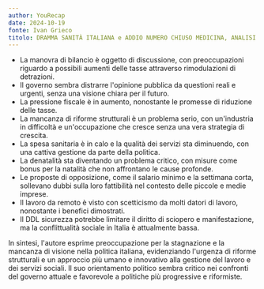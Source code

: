 ```yaml
---
author: YouRecap
date: 2024-10-19
fonte: Ivan Grieco
titolo: DRAMMA SANITÀ ITALIANA e ADDIO NUMERO CHIUSO MEDICINA, ANALISI con M. BENTIVOGLI
---
```


- La manovra di bilancio è oggetto di discussione, con preoccupazioni riguardo a possibili aumenti delle tasse attraverso rimodulazioni di detrazioni.
- Il governo sembra distrarre l'opinione pubblica da questioni reali e urgenti, senza una visione chiara per il futuro.
- La pressione fiscale è in aumento, nonostante le promesse di riduzione delle tasse.
- La mancanza di riforme strutturali è un problema serio, con un'industria in difficoltà e un'occupazione che cresce senza una vera strategia di crescita.
- La spesa sanitaria è in calo e la qualità dei servizi sta diminuendo, con una cattiva gestione da parte della politica.
- La denatalità sta diventando un problema critico, con misure come bonus per la natalità che non affrontano le cause profonde.
- Le proposte di opposizione, come il salario minimo e la settimana corta, sollevano dubbi sulla loro fattibilità nel contesto delle piccole e medie imprese.
- Il lavoro da remoto è visto con scetticismo da molti datori di lavoro, nonostante i benefici dimostrati.
- Il DDL sicurezza potrebbe limitare il diritto di sciopero e manifestazione, ma la conflittualità sociale in Italia è attualmente bassa.

In sintesi, l'autore esprime preoccupazione per la stagnazione e la mancanza di visione nella politica italiana, evidenziando l'urgenza di riforme strutturali e un approccio più umano e innovativo alla gestione del lavoro e dei servizi sociali. Il suo orientamento politico sembra critico nei confronti del governo attuale e favorevole a politiche più progressive e riformiste.
